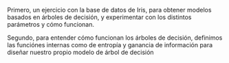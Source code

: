 Primero, un ejercicio con la base de datos de Iris, para obtener modelos basados en árboles de decisión, y experimentar con los distintos parámetros y cómo funcionan.

Segundo, para entender cómo funcionan los árboles de decisión, definimos las funciónes internas como de entropía y ganancia de información para diseñar nuestro propio modelo de árbol de decisión
